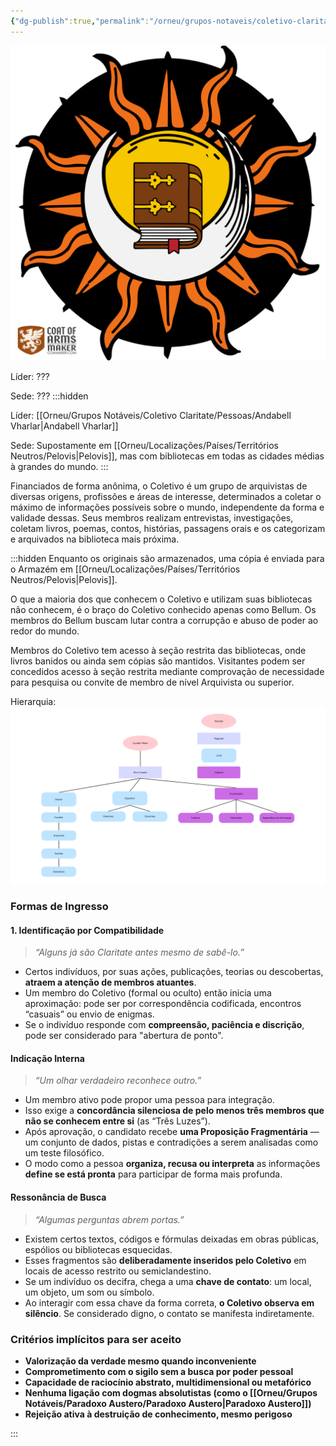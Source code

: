 ```yaml
---
{"dg-publish":true,"permalink":"/orneu/grupos-notaveis/coletivo-claritate/coletivo-claritate/","tags":["grupos_notáveis"]}
---
```



![CoaMaker_hq.png](/img/user/Orneu/Imagens/CoaMaker_hq.png)

Líder: ???

Sede: ???
:::hidden

Líder: [[Orneu/Grupos Notáveis/Coletivo Claritate/Pessoas/Andabell Vharlar\|Andabell Vharlar]]

Sede: Supostamente em [[Orneu/Localizações/Países/Territórios Neutros/Pelovis\|Pelovis]], mas com bibliotecas em todas as cidades médias à grandes do mundo.
:::

Financiados de forma anônima, o Coletivo é um grupo de arquivistas de diversas origens, profissões e áreas de interesse, determinados a coletar o máximo de informações possíveis sobre o mundo, independente da forma e validade dessas. Seus membros realizam entrevistas, investigações, coletam livros, poemas, contos, histórias, passagens orais e os categorizam e arquivados na biblioteca mais próxima. 

:::hidden
Enquanto os originais são armazenados, uma cópia é enviada para o Armazém em [[Orneu/Localizações/Países/Territórios Neutros/Pelovis\|Pelovis]]. 

O que a maioria dos que conhecem o Coletivo e utilizam suas bibliotecas não conhecem, é o braço do Coletivo conhecido apenas como Bellum. Os membros do Bellum buscam lutar contra a corrupção e abuso de poder ao redor do mundo.

Membros do Coletivo tem acesso à seção restrita das bibliotecas, onde livros banidos ou ainda sem cópias são mantidos. Visitantes podem ser concedidos acesso à seção restrita mediante comprovação de necessidade para pesquisa ou convite de membro de nível Arquivista ou superior.

Hierarquia:
![Untitled design.png](/img/user/Orneu/Imagens/Untitled%20design.png)

### **Formas de Ingresso**

#### 1.  **Identificação por Compatibilidade**

> _“Alguns já são Claritate antes mesmo de sabê-lo.”_

- Certos indivíduos, por suas ações, publicações, teorias ou descobertas, **atraem a atenção de membros atuantes**.
- Um membro do Coletivo (formal ou oculto) então inicia uma aproximação: pode ser por correspondência codificada, encontros “casuais” ou envio de enigmas.
- Se o indivíduo responde com **compreensão, paciência e discrição**, pode ser considerado para "abertura de ponto".

#### **Indicação Interna**

> _“Um olhar verdadeiro reconhece outro.”_

- Um membro ativo pode propor uma pessoa para integração.
- Isso exige a **concordância silenciosa de pelo menos três membros que não se conhecem entre si** (as “Três Luzes”).
- Após aprovação, o candidato recebe **uma Proposição Fragmentária** — um conjunto de dados, pistas e contradições a serem analisadas como um teste filosófico.
- O modo como a pessoa **organiza, recusa ou interpreta** as informações **define se está pronta** para participar de forma mais profunda.

#### **Ressonância de Busca**

> _“Algumas perguntas abrem portas.”_

- Existem certos textos, códigos e fórmulas deixadas em obras públicas, espólios ou bibliotecas esquecidas.
- Esses fragmentos são **deliberadamente inseridos pelo Coletivo** em locais de acesso restrito ou semiclandestino.
- Se um indivíduo os decifra, chega a uma **chave de contato**: um local, um objeto, um som ou símbolo.
- Ao interagir com essa chave da forma correta, **o Coletivo observa em silêncio**. Se considerado digno, o contato se manifesta indiretamente.

### **Critérios implícitos para ser aceito**

- **Valorização da verdade mesmo quando inconveniente**
- **Comprometimento com o sigilo sem a busca por poder pessoal**
- **Capacidade de raciocínio abstrato, multidimensional ou metafórico**
- **Nenhuma ligação com dogmas absolutistas (como o [[Orneu/Grupos Notáveis/Paradoxo Austero/Paradoxo Austero\|Paradoxo Austero]])**
- **Rejeição ativa à destruição de conhecimento, mesmo perigoso**

:::
